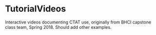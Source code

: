 # TutorialVideos
Interactive videos documenting CTAT use, originally from BHCI capstone class team, Spring 2018.
Should add other examples.
